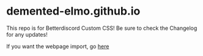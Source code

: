# demented-elmo.github.io
This repo is for Betterdiscord Custom CSS! Be sure to check the Changelog for any updates!

If you want the webpage import, go [here](https://demented-elmo.github.io/main.css)
